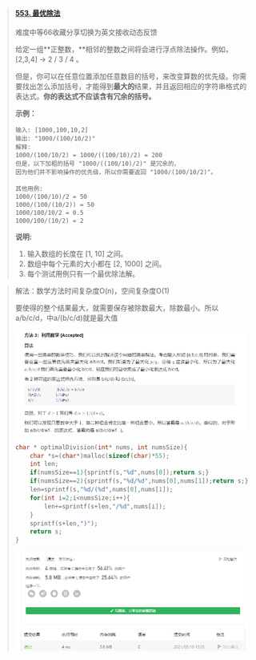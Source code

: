> #### [553. 最优除法](https://leetcode-cn.com/problems/optimal-division/)
>
> 难度中等66收藏分享切换为英文接收动态反馈
>
> 给定一组**正整数，**相邻的整数之间将会进行浮点除法操作。例如， [2,3,4] -> 2 / 3 / 4 。
>
> 但是，你可以在任意位置添加任意数目的括号，来改变算数的优先级。你需要找出怎么添加括号，才能得到**最大的**结果，并且返回相应的字符串格式的表达式。**你的表达式不应该含有冗余的括号。**
>
> **示例：**
>
> ```
> 输入: [1000,100,10,2]
> 输出: "1000/(100/10/2)"
> 解释:
> 1000/(100/10/2) = 1000/((100/10)/2) = 200
> 但是，以下加粗的括号 "1000/((100/10)/2)" 是冗余的，
> 因为他们并不影响操作的优先级，所以你需要返回 "1000/(100/10/2)"。
> 
> 其他用例:
> 1000/(100/10)/2 = 50
> 1000/(100/(10/2)) = 50
> 1000/100/10/2 = 0.5
> 1000/100/(10/2) = 2
> ```
>
> **说明:**
>
> 1. 输入数组的长度在 [1, 10] 之间。
> 2. 数组中每个元素的大小都在 [2, 1000] 之间。
> 3. 每个测试用例只有一个最优除法解。

> 解法：数学方法时间复杂度O(n)，空间复杂度O(1)
>
> 要使得的整个结果最大，就需要保存被除数最大，除数最小。所以a/b/c/d，中a/(b/c/d)就是最大值
>
> ![image-20210510150700410](image\image-20210510150700410.png)
>
> ```c
> char * optimalDivision(int* nums, int numsSize){
>     char *s=(char*)malloc(sizeof(char)*55);
>     int len;
>     if(numsSize==1){sprintf(s,"%d",nums[0]);return s;}
>     if(numsSize==2){sprintf(s,"%d/%d",nums[0],nums[1]);return s;}
>     len=sprintf(s,"%d/(%d",nums[0],nums[1]);
>     for(int i=2;i<numsSize;i++){
>         len+=sprintf(s+len,"/%d",nums[i]);
>     }
>     sprintf(s+len,")");
>     return s;
> }
> ```
>
> ![image-20210510150533829](image\image-20210510150533829.png)